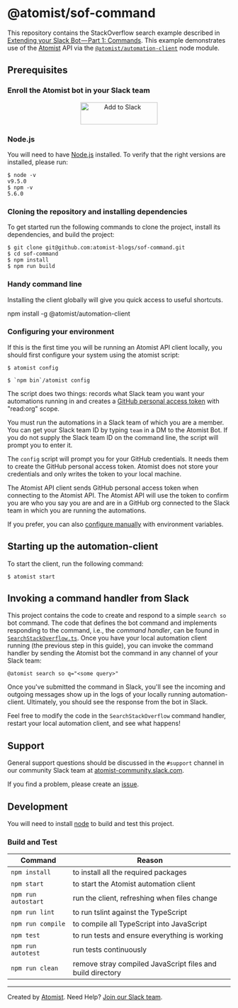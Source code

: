 # @atomist/sof-command

This repository contains the StackOverflow search example described
in [Extending your Slack Bot — Part 1: Commands][blog].  This example
demonstrates use of the [Atomist][atomist] API via
the [`@atomist/automation-client`][client] node module.

[blog]: https://the-composition.com/extending-your-slack-bot-part-1-commands-aaa4dbd47933
[client]: https://github.com/atomist/automation-client-ts (@atomist/automation-client Node Module)

## Prerequisites

### Enroll the Atomist bot in your Slack team

<p align="center">
  <img alt="Add to Slack" height="50" width="174" src="https://platform.slack-edge.com/img/add_to_slack.png" srcset="https://platform.slack-edge.com/img/add_to_slack.png 1x, https://platform.slack-edge.com/img/add_to_slack@2x.png 2x" />
</p>

### Node.js

You will need to have [Node.js][node] installed.  To verify that the
right versions are installed, please run:

```
$ node -v
v9.5.0
$ npm -v
5.6.0
```

[node]: https://nodejs.org/ (Node.js)

### Cloning the repository and installing dependencies

To get started run the following commands to clone the project,
install its dependencies, and build the project:

```
$ git clone git@github.com:atomist-blogs/sof-command.git
$ cd sof-command
$ npm install
$ npm run build
```

### Handy command line

Installing the client globally will give you quick access to useful shortcuts.

npm install -g @atomist/automation-client

### Configuring your environment

If this is the first time you will be running an Atomist API client locally, you should first configure your system using the atomist script:

```
$ atomist config
```

```
$ `npm bin`/atomist config
```

The script does two things: records what Slack team you want your
automations running in and creates
a [GitHub personal access token][token] with "read:org" scope.

You must run the automations in a Slack team of which you are a
member.  You can get your Slack team ID by typing `team` in a DM to
the Atomist Bot.  If you do not supply the Slack team ID on the
command line, the script will prompt you to enter it.

The `config` script will prompt you for your GitHub
credentials.  It needs them to create the GitHub personal access
token.  Atomist does not store your credentials and only writes the
token to your local machine.

The Atomist API client sends GitHub personal access token when
connecting to the Atomist API.  The Atomist API will use the token to
confirm you are who you say you are and are in a GitHub org connected
to the Slack team in which you are running the automations.

If you prefer, you can also [configure manually][manual] with environment variables.

[manual]: https://github.com/atomist/welcome/blob/master/manualConfiguration.md
[token]: https://github.com/settings/tokens (GitHub Personal Access Tokens)

## Starting up the automation-client

To start the client, run the following command:

```
$ atomist start
```

## Invoking a command handler from Slack

This project contains the code to create and respond to a simple
`search so` bot command.  The code that defines the bot command and
implements responding to the command, i.e., the _command handler_, can
be found in [`SearchStackOverflow.ts`][search].  Once you have your local
automation client running (the previous step in this guide), you can
invoke the command handler by sending the Atomist bot the command in
any channel of your Slack team:

```
@atomist search so q="<some query>"
```

Once you've submitted the command in Slack, you'll see the incoming
and outgoing messages show up in the logs of your locally running
automation-client.  Ultimately, you should see the response from the
bot in Slack.

[search]: https://github.com/atomist-blogs/sof-command/blob/master/src/commands/SearchStackOverflow.ts (SearchStackOverflow Command Handler)

Feel free to modify the code in the `SearchStackOverflow` command handler,
restart your local automation client, and see what happens!

## Support

General support questions should be discussed in the `#support`
channel in our community Slack team
at [atomist-community.slack.com][slack].

If you find a problem, please create an [issue][].

[issue]: https://github.com/atomist/sof-command/issues

## Development

You will need to install [node][] to build and test this project.

### Build and Test

Command | Reason
------- | ------
`npm install` | to install all the required packages
`npm start` | to start the Atomist automation client
`npm run autostart` | run the client, refreshing when files change
`npm run lint` | to run tslint against the TypeScript
`npm run compile` | to compile all TypeScript into JavaScript
`npm test` | to run tests and ensure everything is working
`npm run autotest` | run tests continuously
`npm run clean` | remove stray compiled JavaScript files and build directory

---

Created by [Atomist][atomist].
Need Help?  [Join our Slack team][slack].

[atomist]: https://www.atomist.com/
[slack]: https://join.atomist.com
